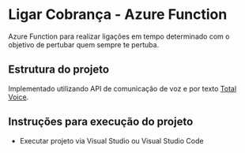 # Ligar Cobrança - Azure Function

Azure Function para realizar ligações em tempo determinado com o objetivo de pertubar quem sempre te pertuba.

## Estrutura do projeto

Implementado utilizando API de comunicação de voz e por texto [Total Voice](https://www.totalvoice.com.br).

## Instruções para execução do projeto

- Executar projeto via Visual Studio ou Visual Studio Code
